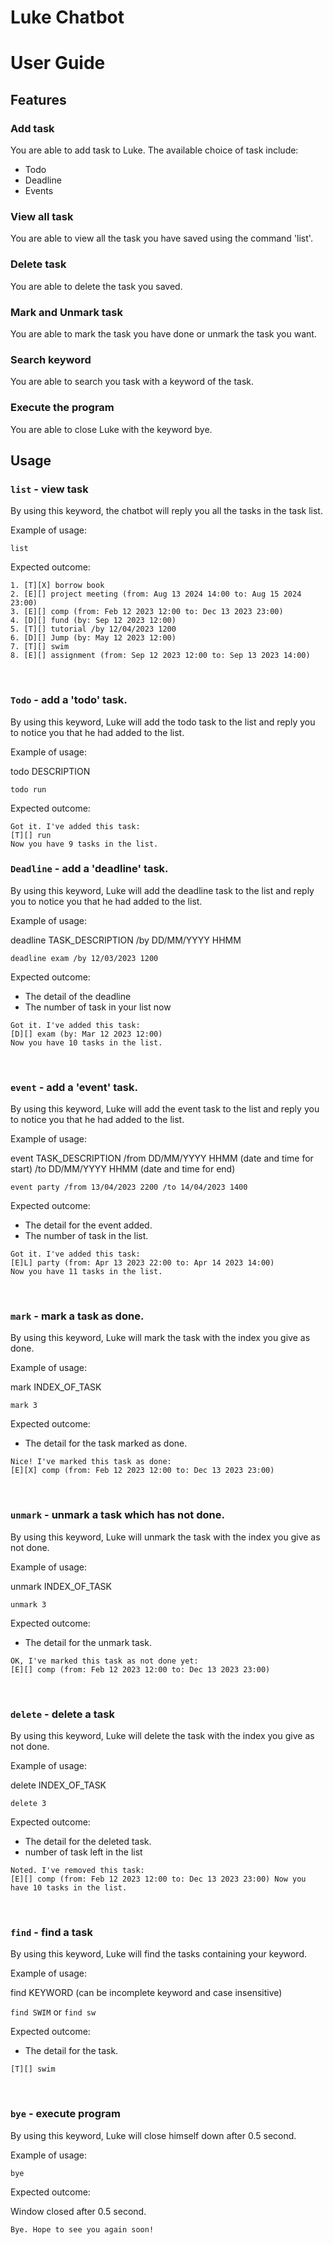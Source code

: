 # Luke Chatbot
# User Guide

## Features 

### Add task

You are able to add task to Luke.
The available choice of task include:
* Todo
* Deadline
* Events

### View all task
You are able to view all the task you have saved using the command 'list'.

### Delete task
You are able to delete the task you saved.

### Mark and Unmark task
You are able to mark the task you have done or unmark the task you want.

### Search keyword
You are able to search you task with a keyword of the task.

### Execute the program
You are able to close Luke with the keyword bye.


## Usage


### `list` - view task

By using this keyword, the chatbot will reply you all the tasks in the task list.

Example of usage:

`list`

Expected outcome:


```
1. [T][X] borrow book
2. [E][] project meeting (from: Aug 13 2024 14:00 to: Aug 15 2024 23:00)
3. [E][] comp (from: Feb 12 2023 12:00 to: Dec 13 2023 23:00)
4. [D][] fund (by: Sep 12 2023 12:00)
5. [T][] tutorial /by 12/04/2023 1200
6. [D][] Jump (by: May 12 2023 12:00)
7. [T][] swim
8. [E][] assignment (from: Sep 12 2023 12:00 to: Sep 13 2023 14:00)
```
&ensp;

### `Todo` - add a 'todo' task.

By using this keyword, Luke will add the todo task to the list and reply you to notice you that he had added to the list.

Example of usage:

todo DESCRIPTION

`todo run`

Expected outcome:

```
Got it. I've added this task:
[T][] run
Now you have 9 tasks in the list.
```

### `Deadline` - add a 'deadline' task.

By using this keyword, Luke will add the deadline task to the list and reply you to notice you that he had added to the list.

Example of usage:

deadline TASK_DESCRIPTION /by DD/MM/YYYY HHMM 

`deadline exam /by 12/03/2023 1200`

Expected outcome:

* The detail of the deadline
* The number of task in your list now

```
Got it. I've added this task:
[D][] exam (by: Mar 12 2023 12:00)
Now you have 10 tasks in the list.
```
&nbsp;

### `event` - add a 'event' task.

By using this keyword, Luke will add the event task to the list and reply you to notice you that he had added to the list.

Example of usage:

event TASK_DESCRIPTION /from DD/MM/YYYY HHMM (date and time for start)
/to DD/MM/YYYY HHMM (date and time for end)

`event party /from 13/04/2023 2200 /to 14/04/2023 1400`

Expected outcome:

* The detail for the event added.
* The number of task in the list.

```
Got it. I've added this task:
[E]L] party (from: Apr 13 2023 22:00 to: Apr 14 2023 14:00)
Now you have 11 tasks in the list.
```
&nbsp;

### `mark` - mark a task as done.

By using this keyword, Luke will mark the task with the index you give as done.

Example of usage:

mark INDEX_OF_TASK

`mark 3`

Expected outcome:

* The detail for the task marked as done.


```
Nice! I've marked this task as done:
[E][X] comp (from: Feb 12 2023 12:00 to: Dec 13 2023 23:00)
```
&nbsp;

### `unmark` - unmark a task which has not done.

By using this keyword, Luke will unmark the task with the index you give as not done.

Example of usage:

unmark INDEX_OF_TASK

`unmark 3`

Expected outcome:

* The detail for the unmark task.


```
OK, I've marked this task as not done yet:
[E][] comp (from: Feb 12 2023 12:00 to: Dec 13 2023 23:00)
```
&nbsp;

### `delete` - delete a task

By using this keyword, Luke will delete the task with the index you give as not done.

Example of usage:

delete INDEX_OF_TASK

`delete 3`

Expected outcome:

* The detail for the deleted task.
* number of task left in the list


```
Noted. I've removed this task:
[E][] comp (from: Feb 12 2023 12:00 to: Dec 13 2023 23:00) Now you have 10 tasks in the list.
```
&nbsp;

### `find` - find a task

By using this keyword, Luke will find the tasks containing your keyword.

Example of usage:

find KEYWORD (can be incomplete keyword and case insensitive)

`find SWIM` or `find sw`

Expected outcome:

* The detail for the task.


```
[T][] swim
```
&nbsp;

### `bye` - execute program

By using this keyword, Luke will close himself down after 0.5 second.

Example of usage:

`bye`


Expected outcome:

Window closed after 0.5 second.
```
Bye. Hope to see you again soon!
```








